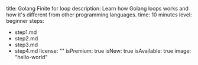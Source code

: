 title: Golang Finite for loop
description: Learn how Golang loops works and how it's different from other programming
  languages.
time: 10 minutes
level: beginner
steps:
- step1.md
- step2.md
- step3.md
- step4.md
license: ""
isPremium: true
isNew: true
isAvailable: true
image: "hello-world"
